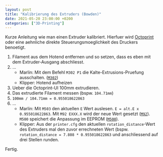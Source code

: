 ```yaml
---
layout: post
title: "Kalibrierung des Extruders (Bowden)"
date: 2021-05-20 23:00:00 +0200
categories: ["3D-Printing"]
---
```

Kurze Anleitung wie man einen Extruder kalibriert. Hierfuer wird [Octoprint](https://octoprint.org/) oder eine aehnliche direkte Steuerungsmoeglichkeit des Druckers benoetigt.

1. Filament aus dem Hotend entfernen und so setzen, dass es eben mit dem Extruder-Ausgang abschliesst. 
2. ...
    - Marlin: Mit dem Befehl `M302 P1` die Kalte-Extrusions-Pruefung ausschalten. ([`M302`](https://marlinfw.org/docs/gcode/M302.html))
    - Klipper: Hotend aufheizen
3. Ueber die Octoprint-UI 100mm extrudieren.
4. Das extrudierte Filament messen (bspw. `104.71mm`)
5. `100mm / 104.71mm = 0.955018622863`
6. ...
    - Marlin: Mit `M503` den aktuellen `E` Wert auslesen. `E = alt.E x 0.955018622863`. Mit `M92 EXXX.X` wird der neue Wert gesetzt ([`M92`](https://marlinfw.org/docs/gcode/M092.html)). `M500` speichert die Anpassung im EEPROM ([`M500`](https://marlinfw.org/docs/gcode/M500.html)).
    - Klipper: Aus der `printer.cfg` den aktuellen `rotation_distance`-Wert des Extruders mal den zuvor errechneten Wert (bspw. `rotation_distance = 7.808 * 0.955018622863` und anschliessend auf drei Stellen runden.

Fertig.